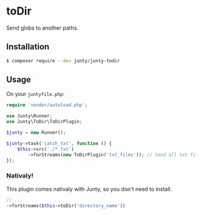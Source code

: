 toDir
=====
Send globs to another paths.

## Installation
```bash
$ composer require --dev junty/junty-todir
```

## Usage
On your ```juntyfile.php```:
```php
require 'vendor/autoload.php';

use Junty\Runner;
use Junty\ToDir\ToDirPlugin;

$junty = new Runner();

$junty->task('catch_txt', function () {
    $this->src('./*.txt')
        ->forStreams(new ToDirPlugin('txt_files')); // Send all txt files to txt_files
});
```
### Nativaly!
This plugin comes nativaly with Junty, so you don't need to install.
```php
// ...
->forStreams($this->toDir('directory_name'))
```